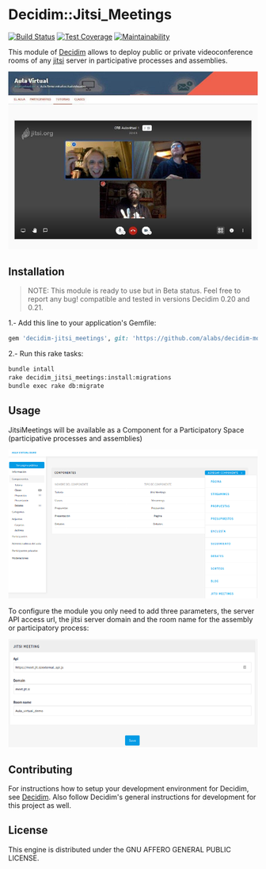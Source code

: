 # Decidim::Jitsi_Meetings
[![Build Status](https://github.com/alabs/decidim-module-jitsi-videoconference/workflows/Ruby/badge.svg)](https://github.com/alabs/decidim-module-jitsi-meetings/actions)
[![Test Coverage](https://api.codeclimate.com/v1/badges/4ae591dc1f18df189316/test_coverage)](https://codeclimate.com/github/alabs/decidim-module-jitsi-meetings/test_coverage)
[![Maintainability](https://api.codeclimate.com/v1/badges/4ae591dc1f18df189316/maintainability)](https://codeclimate.com/github/alabs/decidim-module-jitsi-meetings/maintainability)

This module of [Decidim](https://decidim.org/) allows to deploy public or private videoconference rooms of any [jitsi](https://meet.jit.si/) server in participative processes and assemblies.

![decidim-jitsimeetings](decidim-jitsi.jpg)

## Installation

> NOTE: This module is ready to use but in Beta status. Feel free to report any bug! compatible and tested in versions Decidim 0.20 and 0.21.

1.- Add this line to your application's Gemfile:

```ruby
gem 'decidim-jitsi_meetings', git: 'https://github.com/alabs/decidim-module-jitsi-meetings.git'
```

2.- Run this rake tasks:

```bash
bundle intall
rake decidim_jitsi_meetings:install:migrations
bundle exec rake db:migrate
```

## Usage

JitsiMeetings will be available as a Component for a Participatory Space (participative processes and assemblies)

![decidim-jitsi-deploy](module-jitsi-deploy.png)

To configure the module you only need to add three parameters, the server API access url, the jitsi server domain and the room name for the assembly or participatory process:

![decidim-jitsi-config](module-jitsi-config.png)

## Contributing

For instructions how to setup your development environment for Decidim, see [Decidim](https://github.com/decidim/decidim). Also follow Decidim's general instructions for development for this project as well.

## License

This engine is distributed under the GNU AFFERO GENERAL PUBLIC LICENSE.
